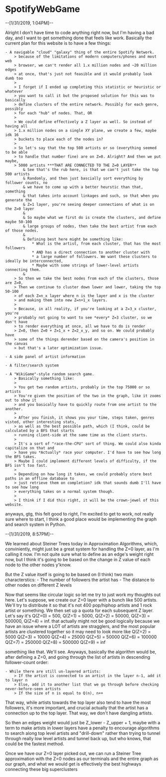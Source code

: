 # SpotifyWebGame


--[1/31/2019, 1:04PM]--

Alright I don't have time to code anything right now, but I'm having a bad day,
and I want to get something done that feels like work. Basically the current plan
for this website is to have a few things:

	- A navigable "cloud" "galaxy" thing of the entire Spotify Network. 
		> because of the limitations of modern computers/phones and most web
		> browser, we can't render all 1.x million nodes and ~20 million edges
		> at once, that's just not feasible and it would probably look dumb too
		>
		> I forget if I ended up completing this statistic or heuristic or whatever
		> you want to call it but the proposed solution for this was to basically
		> define clusters of the entire network. Possibly for each genre, possibly
		> for each "hub" of nodes. That, OR
		>
		> We could define effectively a Z layer as well. So instead of having all
		> 1.x million nodes on a single XY plane, we create a few, maybe idk 16
		> buckets to place each of the nodes in?
		>
		> So let's say that the top 500 artists or so (everything seemed to be able
		> to handle that number fine) are on Z=0. Alright? And then we put maybe, 
		> 5000 artists ***THAT ARE CONNECTED TO THE Z=0 LAYER**
			& See that's the rub here, is that we can't just take the top 500 artists
			& Randomly, and then just bascially sort everything by follower counts, no
			& we have to come up with a better heurstic than that, something
			& that takes into account linkages and such, so that when you generate the
			& Z=1 layer, you're seeing deeper connections of what is on the Z=0 layer
			&
			& So maybe what we first do is create the clusters, and define maybe 50-100
			& large groups of nodes, then take the best artist from each of those nodes.
			&
			& Defining best here might be something like:
				* What is the artist, from each cluster, that has the most followers
				* AND has a direct connection to another cluster with 
				* a large number of followers. We want these clusters to ideally be interconnected,
				* Maybe with some strings of lower-level artists connecting them.
			&
		> So then we take the best nodes from each of the clusters, those are Z=0,
		> Then we continue to cluster down lower and lower, taking the top 50-100
		> of each Z=n_x layer where n is the layer and x is the cluster
		> and making them into new Z=n+1_x layers.
		>
		> Because, in all reality, if you're looking at a Z=3_x cluster, you're
		> probably not going to want to see *every* Z=3 cluster, so we don't have
		> to render everything at once, all we have to do is render
		> Z=0, then Z=0 + Z=1_x + Z=2_x_y, and so on. We could probably have
		> some of the things derender based on the camera's position in the canvas
		> but that's a later optimization issue.
	
	- A side panel of artist information
	
	- A filter/search system
	
	- A "WikiGame"-style random search game.
		> Basically something like:
		>
		> You get two random artists, probably in the top 75000 or so artists
		> You're given the position of the two in the graph, like it zooms out to show it
		> and you basically have to quickly route from one artist to the another.
		> 
		> After you finish, it shows you your time, steps taken, genres visted, other interesting stats,
		> as well as the best possible path, which (I think, could be calculated by a BFS that starts
		> running client-side at the same time as the client starts.
		>
		> It's a sort of "race-the-CPU" sort of thing. We could also kinda capitalize on that and
		> have you *Actually* race your computer. I'd have to see how long the BFS takes.
		> Maybe I could implement different levels of difficulty, if the BFS isn't too fast.
		>
		> Depending on how long it takes, we could probably store best paths in an offline database to
		> just retrieve them on completion? idk that sounds dumb I'll have to see how long
		> everything takes on a normal system though.
		>
		> I think if I did this right, it will be the crown-jewel of this website.
		
anyways, gtg, this felt good to right, I'm excited to get to work, not really sure where to start,
I think a good place would be implementing the graph and search system in Python.
		
--[1/31/2019, 8:57PM]--
		
We learned about Steiner Trees today in Approximation Algorithms, which, conviniently, might just be
a great system for handling the Z=0 layer, as I'm calling it now. I'm not quite sure what to define
as an edge's weight right now, but I think it's going to be based on the change in Z value of each
node to the other nodes y'know.

But the Z value itself is going to be based on (I think) two main characterstics:
	- The number of followers the artist has
	- The distance to other nodes on different Z levels
	
Now that seems like circular logic so let me try to just work my thoughts out here. Let's suppose,
we create our Z=0 layer with a bunch like 500 artists. We'll try to distribute it so that it's not
400 pop/hiphop artists and 1 rock artist or something. We then set up a quota for each subsequent Z layer.
Let's say it's Q(Z=0) = 500, Q(Z=1) = 5000, Q(Z=2) = 50000, Q(Z=3) = 500000, Q(Z=4) = inf. that actually might not
be good logically because we have an issue where a LOT of artists are stragglers, and the most popular artists
are clustered together so it may need to look more like
Q(Z=2) = 5000
Q(Z=3) = 10000
Q(Z=4) = 25000
Q(Z=5) = 50000
Q(Z=6) = 100000
Q(Z=7) = 250000
Q(Z=8) = 500000
Q(Z=9) = inf

something like that. We'll see. Anyways, basically the algorithm would be, after defining a Z=0, and going through
the list of artists in descending follower-count order:

	- While there are still un-layered artists:
		> If the artist is connected to an artist in the layer n-1, add it to layer n
		> Else, add it to another list that we go through before checking never-before-seen artists
		> If the size of n is equal to Q(n), n++
		
That way, while artists towards the top layer also tend to have the most followers, it's more important, and crucial
actually that the artist has a connection up to the top layer. That way, we don't have dangling artists.

So then an edges weight would just be Z_lower - Z_upper + 1, maybe with a term to make artists in lower layers have a
penalty to encourage algorithms to search along top level artists and "drill-down" rather than trying to tunnel through
really low level artists and tunnel back up, but who knows, that could be the fastest method.
				
Once we have our Z=0 layer picked out, we can run a Steiner Tree approximation with the Z=0 nodes as our terminals and
the entire graph as our graph, and what we would get is effectively the best highways connecting these big superclusters
		